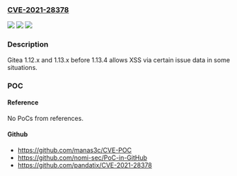 ### [CVE-2021-28378](https://cve.mitre.org/cgi-bin/cvename.cgi?name=CVE-2021-28378)
![](https://img.shields.io/static/v1?label=Product&message=n%2Fa&color=blue)
![](https://img.shields.io/static/v1?label=Version&message=n%2Fa&color=blue)
![](https://img.shields.io/static/v1?label=Vulnerability&message=n%2Fa&color=brighgreen)

### Description

Gitea 1.12.x and 1.13.x before 1.13.4 allows XSS via certain issue data in some situations.

### POC

#### Reference
No PoCs from references.

#### Github
- https://github.com/manas3c/CVE-POC
- https://github.com/nomi-sec/PoC-in-GitHub
- https://github.com/pandatix/CVE-2021-28378

